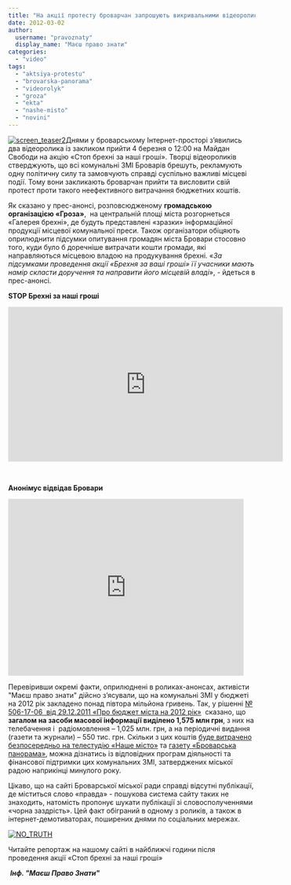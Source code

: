 ```yaml
---
title: "На акції протесту броварчан запрошують викривальними відеороликами"
date: 2012-03-02
author: 
  username: "pravoznaty"
  display_name: "Маєш право знати"
categories: 
  - "video"
tags: 
  - "aktsiya-protestu"
  - "brovarska-panorama"
  - "videorolyk"
  - "groza"
  - "ekta"
  - "nashe-misto"
  - "novini"
---
```


[![](https://mpz.brovary.org/wp-content/uploads/2012/03/screen_teaser2.jpg "screen_teaser2")](https://mpz.brovary.org/wp-content/uploads/2012/03/screen_teaser2.jpg)Днями у броварському Інтернет-просторі з’явились два відеоролика із закликом прийти 4 березня о 12:00 на Майдан Свободи на акцію «Стоп брехні за наші гроші». Творці відеороликів стверджують, що всі комунальні ЗМІ Броварів брешуть, рекламують одну політичну силу та замовчують справді суспільно важливі місцеві події. Тому вони закликають броварчан прийти та висловити свій протест проти такого неефективного витрачання бюджетних коштів. <!--more-->

Як сказано у прес-анонсі, розповсюдженому **громадською організацією «Гроза»**,  на центральній площі міста розгорнеться «Галерея брехні», де будуть представлені «зразки» інформаційної продукції місцевої комунальної преси. Також організатори обіцяють оприлюднити підсумки опитування громадян міста Бровари стосовно того, куди було б доречніше витрачати кошти громади, які направляються місцевою владою на продукування брехні. «_За підсумками проведення акції «Брехня за ваші гроші» її учасники мають намір скласти доручення та направити його місцевій владі_», - йдеться в прес-анонсі.

**STOP Брехні за наші гроші**

<iframe src="https://www.youtube.com/embed/DfBXIVuHLE8" frameborder="0" width="560" height="315"></iframe>

 

**Анонімус відвідав Бровари**

<iframe src="https://www.youtube.com/embed/-wfrB5wK2f8" frameborder="0" width="480" height="360"></iframe>

Перевіривши окремі факти, оприлюднені в роликах-анонсах, активісти "Маєш право знати" дійсно з’ясували, що на комунальні ЗМІ у бюджеті на 2012 рік закладено понад півтора мільйона гривень. Так, у рішенні [№ 506-17-06  від 29.12.2011 «Про бюджет міста на 2012 рік»](http://docs.brovary.org/p15/29.12.2011/506-17-06)  сказано, що **загалом на засоби масової інформації виділено 1,575 млн грн**, з них на телебачення і  радіомовлення – 1,025 млн. грн, а на періодичні видання (газети та журнали) – 550 тис. грн. Скільки з цих коштів [буде витрачено безпосередньо на телестудію «Наше місто»](http://docs.brovary.org/p46/29.12.2011/475-17-06) та [газету «Броварська панорама»](http://docs.brovary.org/p43/29.12.2011/478-17-06), можна дізнатись із відповідних програм діяльності та фінансової підтримки цих комунальних ЗМІ, затверджених міської радою наприкінці минулого року.

Цікаво, що на сайті Броварської міської ради справді відсутні публікації, де міститься слово «правда» - пошукова система сайту таких не знаходить, натомість пропонує шукати публікації зі словосполученнями «чорна заздрість». Цей факт обіграний в одному з роликів, а також в інтернет-демотиваторах, поширених днями по соціальних мережах.

[![](https://mpz.brovary.org/wp-content/uploads/2012/03/NO_TRUTH1.jpg "NO_TRUTH")](https://mpz.brovary.org/wp-content/uploads/2012/03/NO_TRUTH1.jpg)

Читайте репортаж на нашому сайті в найближчі години після проведення акції «Стоп брехні за наші гроші»

 _**Інф. "Маєш Право Знати"**_
